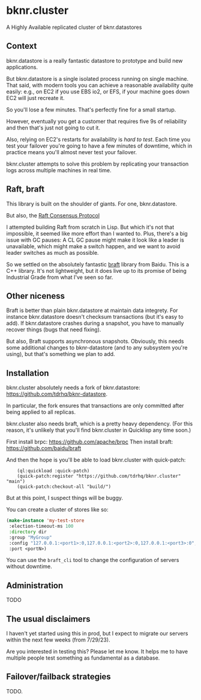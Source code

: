 
# bknr.cluster

A Highly Available replicated cluster of bknr.datastores

## Context

bknr.datastore is a really fantastic datastore to prototype and build
new applications.

But bknr.datastore is a single isolated process running on single
machine. That said, with modern tools you can achieve a reasonable
availability quite easily: e.g., on EC2 if you use EBS io2, or EFS, if
your machine goes down EC2 will just recreate it.

So you'll lose a few minutes. That's perfectly fine for a small startup.

However, eventually you get a customer that requires five 9s of
reliability and then that's just not going to cut it.

Also, relying on EC2's restarts for availability is *hard to
test*. Each time you test your failover you're going to have a few
minutes of downtime, which in practice means you'll almost never test
your failover.

bknr.cluster attempts to solve this problem by replicating your
transaction logs across multiple machines in real time.

## Raft, braft

This library is built on the shoulder of giants. For one, bknr.datastore.

But also, the [Raft Consensus Protocol](https://en.wikipedia.org/wiki/Raft_(algorithm))

I attempted building Raft from scratch in Lisp. But which it's not
that impossible, it seemed like more effort than I wanted to. Plus,
there's a big issue with GC pauses: A CL GC pause might make it look
like a leader is unavailable, which might make a switch happen, and we
want to avoid leader switches as much as possible.

So we settled on the absolutely fantastic
[braft](https://github.com/baidu/braft) library from Baidu. This is a
C++ library. It's not lightweight, but it does live up to its promise
of being Industrial Grade from what I've seen so far.

## Other niceness

Braft is better than plain bknr.datastore at maintain data
integrety. For instance bknr.datastore doesn't checksum transactions
(but it's easy to add). If bknr.datastore crashes during a snapshot,
you have to manually recover things (bugs that need fixing).

But also, Braft supports asynchronous snapshots. Obviously, this needs
some additional changes to bknr-datastore (and to any subsystem you're
using), but that's something we plan to add.

## Installation

bknr.cluster absolutely needs a fork of bknr.datastore: https://github.com/tdrhq/bknr-datastore.

In particular, the fork ensures that transactions are only committed
after being applied to all replicas.

bknr.cluster also needs braft, which is a pretty heavy
dependency. (For this reason, it's unlikely that you'll find
bknr.cluster in Quicklisp any time soon.)

First install brpc: https://github.com/apache/brpc
Then install braft: https://github.com/baidu/braft

And then the hope is you'll be able to load bknr.cluster with quick-patch:

```
    (ql:quickload :quick-patch)
    (quick-patch:register "https://github.com/tdrhq/bknr.cluster" "main")
    (quick-patch:checkout-all "build/")
```

But at this point, I suspect things will be buggy.

You can create a cluster of stores like so:

```lisp
(make-instance 'my-test-store
 :election-timeout-ms 100
 :directory dir
 :group "MyGroup"
 :config "127.0.0.1:<port1>:0,127.0.0.1:<port2>:0,127.0.0.1:<port3>:0",
 :port <portN>)
```

You can use the `braft_cli` tool to change the configuration of
servers without downtime.

## Administration

TODO

## The usual disclaimers

I haven't yet started using this in prod, but I expect to migrate our
servers within the next few weeks (from 7/29/23).

Are you interested in testing this? Please let me know. It helps me to
have multiple people test something as fundamental as a database.

## Failover/failback strategies

TODO.
